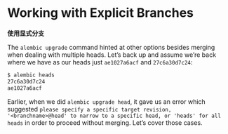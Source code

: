 # Working with Explicit Branches

**使用显式分支**

[Relative Migration Identifiers]: ../en/tutorial.html#relative-migrations

The `alembic upgrade` command hinted at other options besides merging when dealing with multiple heads. Let’s back up and assume we’re back where we have as our heads just `ae1027a6acf` and `27c6a30d7c24`:

```bash
$ alembic heads
27c6a30d7c24
ae1027a6acf
```

Earlier, when we did `alembic upgrade head`, it gave us an error which suggested `please specify a specific target revision, '<branchname>@head' to narrow to a specific head, or 'heads' for all heads` in order to proceed without merging. Let’s cover those cases.
